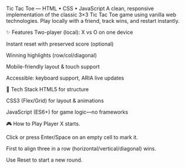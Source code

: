 Tic Tac Toe — HTML • CSS • JavaScript
A clean, responsive implementation of the classic 3×3 Tic Tac Toe game using vanilla web technologies. Play locally with a friend, track wins, and restart instantly.

✨ Features
Two-player (local): X vs O on one device

Instant reset with preserved score (optional)

Winning highlights (row/col/diagonal)

Mobile-friendly layout & touch support

Accessible: keyboard support, ARIA live updates

🧩 Tech Stack
HTML5 for structure

CSS3 (Flex/Grid) for layout & animations

JavaScript (ES6+) for game logic—no frameworks

🎮 How to Play
Player X starts.

Click or press Enter/Space on an empty cell to mark it.

First to align three in a row (horizontal/vertical/diagonal) wins.

Use Reset to start a new round.
